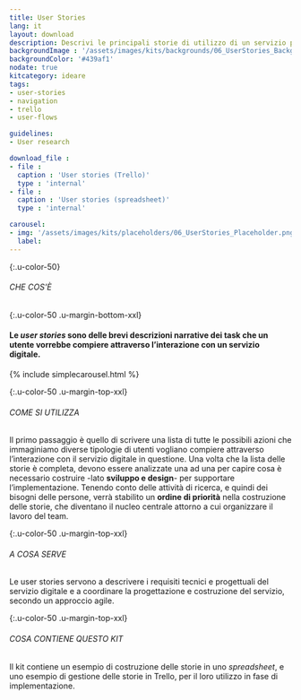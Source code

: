 ```yaml
---
title: User Stories
lang: it
layout: download
description: Descrivi le principali storie di utilizzo di un servizio per individuare più facilmente requisiti e funzionalità
backgroundImage : '/assets/images/kits/backgrounds/06_UserStories_Background.png'
backgroundColor: '#439af1'
nodate: true
kitcategory: ideare
tags: 
- user-stories
- navigation
- trello
- user-flows

guidelines:
- User research

download_file :
- file : 
  caption : 'User stories (Trello)'
  type : 'internal'
- file : 
  caption : 'User stories (spreadsheet)'
  type : 'internal'

carousel:
- img: '/assets/images/kits/placeholders/06_UserStories_Placeholder.png'
  label:
---
```


{:.u-color-50}
###### CHE COS’È

{:.u-color-50 .u-margin-bottom-xxl}
#### Le *user stories* sono delle **brevi descrizioni narrative** dei task che un utente vorrebbe compiere attraverso l’interazione con un servizio digitale.

{% include simplecarousel.html  %} 

{:.u-color-50 .u-margin-top-xxl}
###### COME SI UTILIZZA
Il primo passaggio è quello di scrivere una lista di tutte le possibili azioni che immaginiamo diverse tipologie di utenti vogliano compiere attraverso l’interazione con il servizio digitale in questione. Una volta che la lista delle storie è completa, devono essere analizzate una ad una per capire cosa è necessario costruire -lato **sviluppo e design**- per supportare l’implementazione. Tenendo conto delle attività di ricerca, e quindi dei bisogni delle persone, verrà stabilito un **ordine di priorità** nella costruzione delle storie, che diventano il nucleo centrale attorno a cui organizzare il lavoro del team. 



{:.u-color-50 .u-margin-top-xxl}
###### A COSA SERVE
Le user stories servono a descrivere i requisiti tecnici e progettuali del servizio digitale e a coordinare la progettazione e costruzione del servizio, secondo un approccio agile.

{:.u-color-50 .u-margin-top-xxl}
###### COSA CONTIENE QUESTO KIT
Il kit contiene un esempio di costruzione delle storie in uno *spreadsheet*, e uno esempio di gestione delle storie in Trello, per il loro utilizzo in fase di implementazione.
